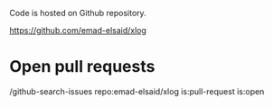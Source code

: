 Code is hosted on Github repository. 


https://github.com/emad-elsaid/xlog

# Open pull requests

/github-search-issues repo:emad-elsaid/xlog is:pull-request is:open